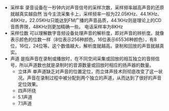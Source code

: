 * 采样率
	录音设备在一秒钟内对声音信号的采样次数，采样频率越高声音的还原就越真实越自然
	当今主流采集卡上，采样频率一般为22.05KHz、44.1KHz、48KHz，22.05KHz只能达到FM广播的声音品质，44.1KHz则是理论上的CD音质界限，48KHz则更加精确一些。 电话采样率为8KHz
* 采样位数
	可以理解数字音频设备处理声音的解析度，即对声音的辨析度。就像表示颜色的位数一样（8位表示256种颜色，16位表示65536种颜色），有8位，16位，24位等。这个数值越大，解析度就越高，录制和回放的声音就越真实。
* 声道
	是指声音在录制或播放时，在不同空间采集或回放的相互独立的音频信号，所以声道数也就是录制时的音源数量或回放时相应的扬声器的数量。
	* 立体声
		单声道缺乏对声音的位置定位，而立体声技术则彻底改变了这一状况。声音在录制过程中被分配到两个独立的声道，从而达到了很好的声音定位效果。
	* 四声环绕
	* 5.1声道
	* 7.1声道   
